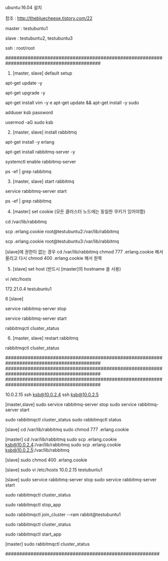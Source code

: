 ubuntu:16.04 설치

참조 : http://thebluecheese.tistory.com/22


master : testubuntu1

slave : testubuntu2, testubuntu3

ssh : root/root


##########################################################################################


1. [master, slave] default setup

apt-get update -y

apt-get upgrade -y

apt-get install vim -y
e
apt-get update && apt-get install -y sudo

adduser ksb
password

usermod -aG sudo ksb


2. [master, slave] install rabbitmq 

apt-get install -y erlang

apt-get install rabbitmq-server -y

systemctl enable rabbitmq-server

ps -ef | grep rabbitmq


3. [master, slave] start rabbitmq 

service rabbitmq-server start

ps -ef | grep rabbitmq


4. [master] set cookie (모든 클러스터 노드에는 동일한 쿠키가 있어야함)

cd /var/lib/rabbitmq

scp .erlang.cookie root@testubuntu2:/var/lib/rabbitmq

scp .erlang.cookie root@testubuntu3:/var/lib/rabbitmq

[slave]에 권한이 없는 경우 cd /var/lib/rabbitmq
chmod 777 .erlang.cookie 해서 올리고 다시 chmod 400 .erlang.cookie 해서 원복


5. [slave] set host (반드시 [master]의 hostname 을 사용)

vi /etc/hosts

172.21.0.4      testubuntu1

6  [slave]

service rabbitmq-server stop

service rabbitmq-server start

rabbitmqctl cluster_status


6. [master, slave] restart rabbitmq 

rabbitmqctl cluster_status



##########################################################################################
##########################################################################################
##########################################################################################


10.0.2.15
ssh ksb@10.0.2.4
ssh ksb@10.0.2.5


[master,slave]
sudo service rabbitmq-server stop
sudo service rabbitmq-server start

sudo rabbitmqctl cluster_status
sudo rabbitmqctl status

[slave]
cd /var/lib/rabbitmq
sudo chmod 777 .erlang.cookie

[master]
cd /var/lib/rabbitmq
sudo scp .erlang.cookie ksb@10.0.2.4:/var/lib/rabbitmq
sudo scp .erlang.cookie ksb@10.0.2.5:/var/lib/rabbitmq

[slave]
sudo chmod 400 .erlang.cookie

[slave]
sudo vi /etc/hosts
10.0.2.15       testubuntu1

[slave]
sudo service rabbitmq-server stop
sudo service rabbitmq-server start

sudo rabbitmqctl cluster_status

sudo rabbitmqctl stop_app

sudo rabbitmqctl join_cluster --ram rabbit@testubuntu1

sudo rabbitmqctl cluster_status

sudo rabbitmqctl start_app



[master]
sudo rabbitmqctl cluster_status


#######################################################




